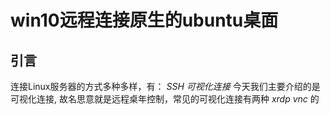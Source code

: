 # win10远程连接原生的ubuntu桌面

## 引言

连接Linux服务器的方式多种多样，有：
*SSH*
*可视化连接*
今天我们主要介绍的是可视化连接, 故名思意就是远程桌年控制，常见的可视化连接有两种
*xrdp*
*vnc*  的
